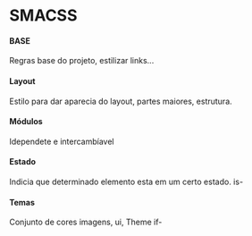# SMACSS

#### BASE
  Regras base do projeto, estilizar links...

#### Layout  
  Estilo para dar aparecia  do layout, partes maiores, estrutura.

#### Módulos
  Idependete e intercambíavel

#### Estado 
  Indicia que determinado elemento esta em um certo estado.
  is-

#### Temas
Conjunto de cores imagens, ui,
 Theme if-
